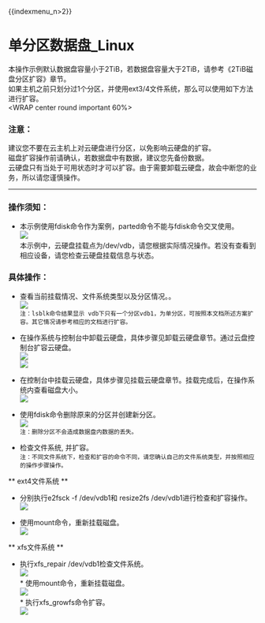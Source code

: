 {{indexmenu_n>2}}

# 单分区数据盘\_Linux

本操作示例默认数据盘容量小于2TiB，若数据盘容量大于2TiB，请参考《2TiB磁盘分区扩容》章节。  
如果主机之前只划分过1个分区，并使用ext3/4文件系统，那么可以使用如下方法进行扩容。  
<WRAP center round important 60%>

### 注意：

建议您不要在云主机上对云硬盘进行分区，以免影响云硬盘的扩容。  
磁盘扩容操作前请确认，若数据盘中有数据，建议您先备份数据。  
云硬盘只有当处于可用状态时才可以扩容。由于需要卸载云硬盘，故会中断您的业务，所以请您谨慎操作。  
</WRAP>

-----

### 操作须知：

  - 本示例使用fdisk命令作为案例，parted命令不能与fdisk命令交叉使用。  
    ![](/storage_cdn/udisk/userguide/extend/image11.jpg)  
    本示例中，云硬盘挂载点为/dev/vdb，请您根据实际情况操作。若没有查看到相应设备，请您检查云硬盘挂载信息与状态。  

### 具体操作：

  - 查看当前挂载情况、文件系统类型以及分区情况。。  
    ![](/storage_cdn/udisk/userguide/extend/df-h2.png)  
    `注：lsblk命令结果显示 vdb下只有一个分区vdb1，为单分区，可按照本文档所述方案扩容。其它情况请参考相应的文档进行扩容。`  
  - 在操作系统与控制台中卸载云硬盘，具体步骤见卸载云硬盘章节。通过云盘控制台扩容云硬盘。  
    ![](/storage_cdn/udisk/userguide/extend/image13.jpg)  
    ![](/storage_cdn/udisk/userguide/extend/image14.jpg)  
  - 在控制台中挂载云硬盘，具体步骤见挂载云硬盘章节。挂载完成后，在操作系统内查看磁盘大小。  
    ![](/storage_cdn/udisk/userguide/extend/image15.jpg)  
  - 使用fdisk命令删除原来的分区并创建新分区。  
    ![](/storage_cdn/udisk/userguide/extend/image16.jpg)  
    `注：删除分区不会造成数据盘内数据的丢失。`



  - 检查文件系统, 并扩容。  
    `注：不同文件系统下，检查和扩容的命令不同，请您确认自己的文件系统类型，并按照相应的操作步骤操作。`  

\*\* ext4文件系统 \*\*  

  - 分别执行e2fsck -f /dev/vdb1和 resize2fs /dev/vdb1进行检查和扩容操作。  
    ![](/storage_cdn/udisk/userguide/extend/e2fsck-f.png)



  - 使用mount命令，重新挂载磁盘。  
    ![](/storage_cdn/udisk/userguide/extend/image18.jpg)  

\*\* xfs文件系统 \*\*  

  - 执行xfs\_repair /dev/vdb1检查文件系统。  
    ![](/storage_cdn/udisk/userguide/extend/xfs_repair.png)  
    \* 使用mount命令，重新挂载磁盘。  
    ![](/storage_cdn/udisk/userguide/extend/mount2.png)  
    \* 执行xfs\_growfs命令扩容。  
    ![](/storage_cdn/udisk/userguide/extend/xfs_growfs2.png)
